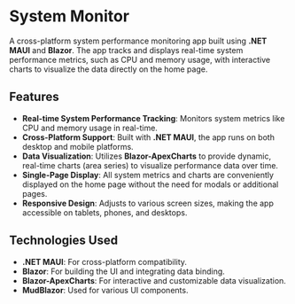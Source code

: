 # System Monitor

A cross-platform system performance monitoring app built using **.NET MAUI** and **Blazor**. The app tracks and displays real-time system performance metrics, such as CPU and memory usage, with interactive charts to visualize the data directly on the home page.

## Features

- **Real-time System Performance Tracking**: Monitors system metrics like CPU and memory usage in real-time.
- **Cross-Platform Support**: Built with **.NET MAUI**, the app runs on both desktop and mobile platforms.
- **Data Visualization**: Utilizes **Blazor-ApexCharts** to provide dynamic, real-time charts (area series) to visualize performance data over time.
- **Single-Page Display**: All system metrics and charts are conveniently displayed on the home page without the need for modals or additional pages.
- **Responsive Design**: Adjusts to various screen sizes, making the app accessible on tablets, phones, and desktops.

## Technologies Used

- **.NET MAUI**: For cross-platform compatibility.
- **Blazor**: For building the UI and integrating data binding.
- **Blazor-ApexCharts**: For interactive and customizable data visualization.
- **MudBlazor**: Used for various UI components.

